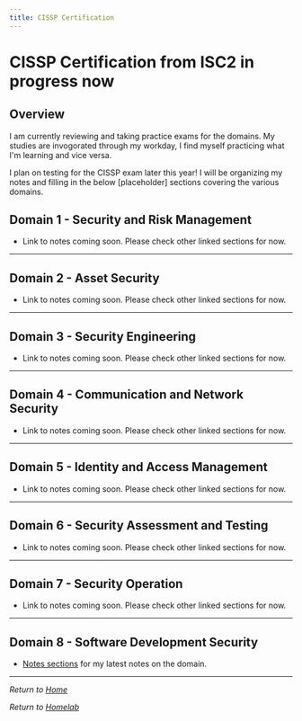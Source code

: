 ```yaml
---
title: CISSP Certification
---
```


# CISSP Certification from ISC2 in progress now

## Overview

I am currently reviewing and taking practice exams for the domains. My studies are invogorated through my workday, I find myself practicing what I'm learning and vice versa.

I plan on testing for the CISSP exam later this year! I will be organizing my notes and filling in the below [placeholder] sections covering the various domains.

## Domain 1 - Security and Risk Management

- Link to notes coming soon. Please check other linked sections for now.

---

## Domain 2 - Asset Security

- Link to notes coming soon. Please check other linked sections for now.

---

## Domain 3 - Security Engineering

- Link to notes coming soon. Please check other linked sections for now.

---

## Domain 4 - Communication and Network Security

- Link to notes coming soon. Please check other linked sections for now.

---

## Domain 5 - Identity and Access Management

- Link to notes coming soon. Please check other linked sections for now.

---

## Domain 6 - Security Assessment and Testing

- Link to notes coming soon. Please check other linked sections for now.

---

## Domain 7 - Security Operation

- Link to notes coming soon. Please check other linked sections for now.

---

## Domain 8 - Software Development Security

- [Notes sections](domains/domain8.md) for my latest notes on the domain.

---

_Return to [Home](../index.md)_

_Return to [Homelab](../homelab/index.md)_
